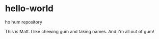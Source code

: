 # hello-world
ho hum repository

This is Matt.  I like chewing gum and taking names.  And I'm all out of gum!
